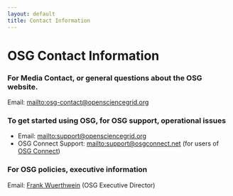 ```yaml
---
layout: default
title: Contact Information
---
```


<h1>OSG Contact Information</h1>

### For Media Contact, or general questions about the OSG website.
Email: <mailto:osg-contact@opensciencegrid.org>

### To get started using OSG, for OSG support, operational issues

* Email: <mailto:support@opensciencegrid.org>
* OSG Connect Support: <mailto:support@osgconnect.net> (for users of [OSG Connect](https://support.opensciencegrid.org))


### For OSG policies, executive information
Email: [Frank Wuerthwein](mailto:fkw@ucsd.edu) (OSG Executive Director)

